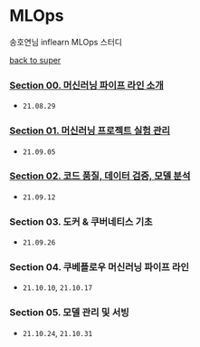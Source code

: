 # MLOps

송호연님 inflearn MLOps 스터디

[back to super](https://github.com/jinmang2/boostcamp_ai_tech_2/tree/main/o-stage)

### [Section 00. 머신러닝 파이프 라인 소개](https://github.com/jinmang2/boostcamp_ai_tech_2/tree/main/o-stage/mlops/section00)
- `21.08.29`

### [Section 01. 머신러닝 프로젝트 실험 관리](https://github.com/jinmang2/boostcamp_ai_tech_2/tree/main/o-stage/mlops/section01)
- `21.09.05`

### [Section 02. 코드 품질, 데이터 검증, 모델 분석](https://github.com/jinmang2/boostcamp_ai_tech_2/tree/main/o-stage/mlops/section02)
- `21.09.12`

### Section 03. 도커 & 쿠버네티스 기초
- `21.09.26`

### Section 04. 쿠베플로우 머신러닝 파이프 라인
- `21.10.10`, `21.10.17`

### Section 05. 모델 관리 및 서빙
- `21.10.24`, `21.10.31`
